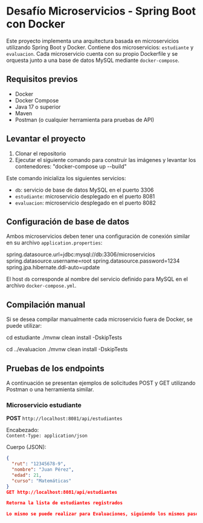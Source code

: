# Desafío Microservicios - Spring Boot con Docker

Este proyecto implementa una arquitectura basada en microservicios utilizando Spring Boot y Docker. Contiene dos microservicios: `estudiante` y `evaluacion`. Cada microservicio cuenta con su propio Dockerfile y se orquesta junto a una base de datos MySQL mediante `docker-compose`.

## Requisitos previos

- Docker
- Docker Compose
- Java 17 o superior
- Maven
- Postman (o cualquier herramienta para pruebas de API)

## Levantar el proyecto

1. Clonar el repositorio
2. Ejecutar el siguiente comando para construir las imágenes y levantar los contenedores:
    "docker-compose up --build"

Este comando inicializa los siguientes servicios:
- `db`: servicio de base de datos MySQL en el puerto 3306
- `estudiante`: microservicio desplegado en el puerto 8081
- `evaluacion`: microservicio desplegado en el puerto 8082

## Configuración de base de datos

Ambos microservicios deben tener una configuración de conexión similar en su archivo `application.properties`:

spring.datasource.url=jdbc:mysql://db:3306/microservicios
spring.datasource.username=root
spring.datasource.password=1234
spring.jpa.hibernate.ddl-auto=update

El host `db` corresponde al nombre del servicio definido para MySQL en el archivo `docker-compose.yml`.

## Compilación manual

Si se desea compilar manualmente cada microservicio fuera de Docker, se puede utilizar:

cd estudiante
./mvnw clean install -DskipTests

cd ../evaluacion
./mvnw clean install -DskipTests


## Pruebas de los endpoints

A continuación se presentan ejemplos de solicitudes POST y GET utilizando Postman o una herramienta similar.

### Microservicio estudiante

**POST** `http://localhost:8081/api/estudiantes`

Encabezado:  
`Content-Type: application/json`

Cuerpo (JSON):

```json
{
  "rut": "12345678-9",
  "nombre": "Juan Pérez",
  "edad": 21,
  "curso": "Matemáticas"
}
GET http://localhost:8081/api/estudiantes

Retorna la lista de estudiantes registrados

Lo mismo se puede realizar para Evaluaciones, siguiendo los mismos pasos.

